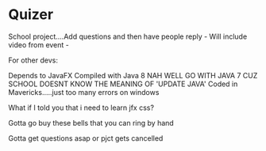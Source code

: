 Quizer
======

School project....Add questions and then have people reply - Will include video from event -

For other devs:

Depends to JavaFX
Compiled with Java 8 NAH WELL GO WITH JAVA 7 CUZ SCHOOL DOESNT KNOW THE MEANING OF 'UPDATE JAVA'
Coded in Mavericks.....just too many errors on windows

What if I told you that i need to learn jfx css?

Gotta go buy these bells that you can ring by hand

Gotta get questions asap or pjct gets cancelled
